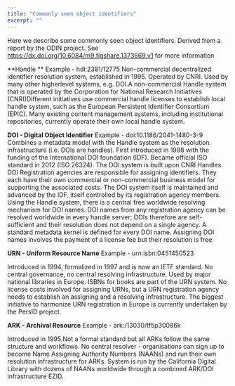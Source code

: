 ```yaml
---
title: "Commonly seen object identifiers"
excerpt: ""
---
```

Here we describe some commonly seen object identifiers.  Derived from a report by the ODIN project.  See https://dx.doi.org/10.6084/m9.figshare.1373669.v1 for more information

**Handle **
Example - hdl:2381/12775 
Non-commercial decentralized identifier resolution system, established in 1995. Operated by CNRI. Used by many other higherlevel systems, e.g. DOI.A non-commercial Handle system that is
operated by the Corporation for National Research Initiatives (CNRI)Different initiatives use commercial handle licenses to establish local handle system, such as the European Persistent Identifier Consortium (EPIC). Many existing content management systems, including institutional repositories, currently operate their own local handle system.

**DOI - Digital Object Identifier**
Example - doi:10.1186/2041-1480-3-9
Combines a metadata model with the Handle system as the resolution infrastructure (i.e. DOIs are handles). First introduced in 1998 with the funding of the International DOI foundation (IDF).
Became official ISO standard in 2012 (ISO 26324). The DOI system is built upon CNRI Handles. DOI Registration agencies are responsible for assigning identifiers. They each have their own commercial or non-commercial business model for supporting the associated costs. The DOI system itself is maintained and advanced by the IDF, itself controlled by its registration agency members. Using
the Handle system, there is a central free worldwide resolving mechanism for DOI names. DOI names from any registration agency can be resolved worldwide in every handle server; DOIs therefore are self-sufficient and their resolution does not depend on a single agency. A standard metadata kernel is defined for every DOI name. Assigning DOI names involves the payment of a license fee but their resolution is free.

**URN - Uniform Resource Name**
Example - urn:isbn:0451450523 

Introduced in 1994, formalized in 1997 and is now an IETF standard. No central governance, no central resolving infrastructure. Used by major national libraries in Europe. ISBNs for books are part of the URN system.
No license costs involved for assigning URNs, but a URN registration agency needs to establish an assigning and a resolving infrastructure. The biggest initiative to harmonize URN registration in Europe is currently undertaken by the PersID project.

**ARK - Archival Resource**
Example - ark:/13030/tf5p30086k 

Introduced in 1995.Not a formal standard but all ARKs follow the same structure and workflows. No central resolver - organisations can sign up to become Name Assigning Authority Numbers (NAANs) and run their own resolution infrastructure for ARKs. System is run by the California Digital Library with dozens of NAANs worldwide through a combined ARK/DOI infrastructure EZID.